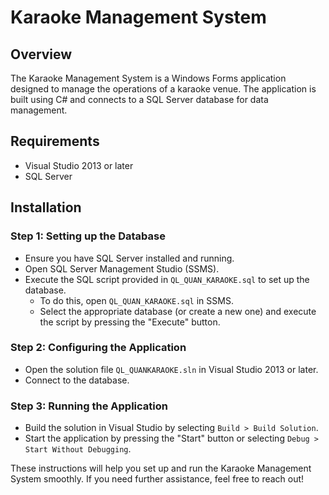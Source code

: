 # Karaoke Management System

## Overview
The Karaoke Management System is a Windows Forms application designed to manage the operations of a karaoke venue. The application is built using C# and connects to a SQL Server database for data management.

## Requirements
- Visual Studio 2013 or later
- SQL Server

## Installation

### Step 1: Setting up the Database
- Ensure you have SQL Server installed and running.
- Open SQL Server Management Studio (SSMS).
- Execute the SQL script provided in `QL_QUAN_KARAOKE.sql` to set up the database.
  - To do this, open `QL_QUAN_KARAOKE.sql` in SSMS.
  - Select the appropriate database (or create a new one) and execute the script by pressing the "Execute" button.

### Step 2: Configuring the Application
- Open the solution file `QL_QUANKARAOKE.sln` in Visual Studio 2013 or later.
- Connect to the database.

### Step 3: Running the Application
- Build the solution in Visual Studio by selecting `Build > Build Solution`.
- Start the application by pressing the "Start" button or selecting `Debug > Start Without Debugging`.

These instructions will help you set up and run the Karaoke Management System smoothly. If you need further assistance, feel free to reach out!
